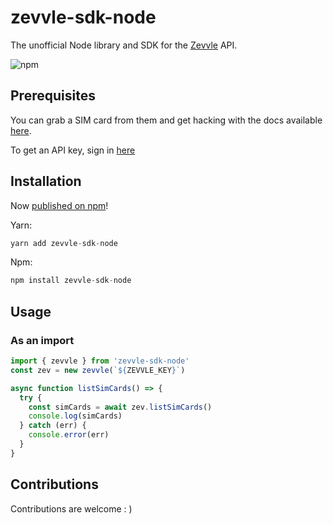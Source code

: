 # zevvle-sdk-node

The unofficial Node library and SDK for the [Zevvle](https://zevvle.com/) API.

![npm](https://img.shields.io/npm/v/zevvle-sdk-node)

## Prerequisites

You can grab a SIM card from them and get hacking with the docs available [here](https://docs.zevvle.com/).

To get an API key, sign in [here](https://developers.zevvle.com/)



## Installation

Now [published on npm](https://www.npmjs.com/package/zevvle-sdk-node)!

Yarn:

```js
yarn add zevvle-sdk-node
```

Npm:

```javascript
npm install zevvle-sdk-node
```

## Usage

### As an import

```js
import { zevvle } from 'zevvle-sdk-node'
const zev = new zevvle(`${ZEVVLE_KEY}`)

async function listSimCards() => {
  try {
    const simCards = await zev.listSimCards()
    console.log(simCards)
  } catch (err) {
    console.error(err)
  }
}
```

## Contributions

Contributions are welcome : )
